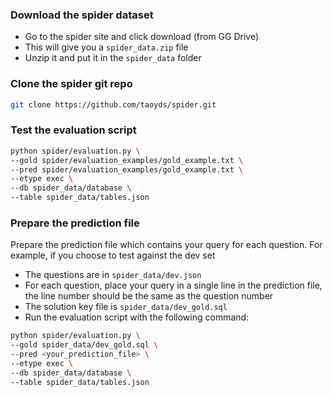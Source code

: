 ### Download the spider dataset

- Go to the spider site and click download (from GG Drive)
- This will give you a `spider_data.zip` file
- Unzip it and put it in the `spider_data` folder

### Clone the spider git repo

```bash
git clone https://github.com/taoyds/spider.git
```

### Test the evaluation script

```bash
python spider/evaluation.py \
--gold spider/evaluation_examples/gold_example.txt \
--pred spider/evaluation_examples/gold_example.txt \
--etype exec \
--db spider_data/database \
--table spider_data/tables.json
```

### Prepare the prediction file

Prepare the prediction file which contains your query for each question.
For example, if you choose to test against the dev set

- The questions are in `spider_data/dev.json`
- For each question, place your query in a single line in the prediction file, the line number should be the same as the question number
- The solution key file is `spider_data/dev_gold.sql`
- Run the evaluation script with the following command:

```bash
python spider/evaluation.py \
--gold spider_data/dev_gold.sql \
--pred <your_prediction_file> \
--etype exec \
--db spider_data/database \
--table spider_data/tables.json
```
